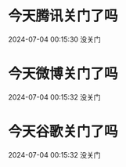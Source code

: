 # 今天腾讯关门了吗

2024-07-04 00:15:30 没关门

# 今天微博关门了吗

2024-07-04 00:15:32 没关门

# 今天谷歌关门了吗

2024-07-04 00:15:32 没关门

